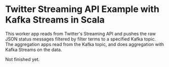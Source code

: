 # Twitter Streaming API Example with Kafka Streams in Scala

This worker app reads from Twitter's Streaming API and pushes the raw JSON status messages filtered by filter terms to a specified Kafka topic. The aggregation apps read from the Kafka topic, and does aggregation with Kafka Streams on the data.

Not finished yet. 
